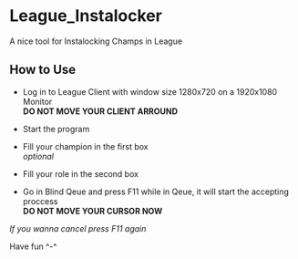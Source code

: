 # League_Instalocker  
  
A nice tool for Instalocking Champs in League  
  
## How to Use  
  
* Log in to League Client with window size 1280x720 on a 1920x1080 Monitor  
**DO NOT MOVE YOUR CLIENT ARROUND**  
  
* Start the program  
* Fill your champion in the first box  
*optional*  
* Fill your role in the second box  

* Go in Blind Qeue and press F11 while in Qeue, it will start the accepting proccess  
**DO NOT MOVE YOUR CURSOR NOW**  
  
*If you wanna cancel press F11 again*  
  
Have fun ^-^  
